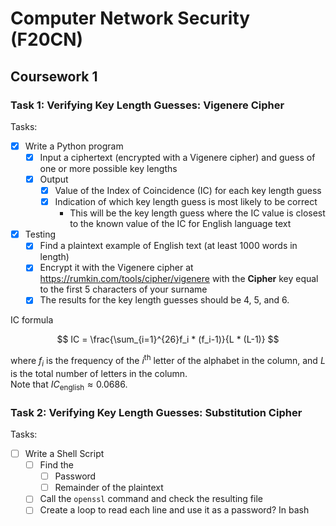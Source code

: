 # Computer Network Security (F20CN)

## Coursework 1

### Task 1: Verifying Key Length Guesses: Vigenere Cipher

Tasks:
- [X] Write a Python program
  - [X] Input a ciphertext (encrypted with a Vigenere cipher) and guess of one or more possible key lengths
  - [X] Output
    - [X] Value of the Index of Coincidence (IC) for each key length guess
    - [X] Indication of which key length guess is most likely to be correct
      - This will be the key length guess where the IC value is closest to the known value of the IC for English language
text
- [X] Testing
  - [X] Find a plaintext example of English text (at least 1000 words in length)
  - [X] Encrypt it with the Vigenere cipher at https://rumkin.com/tools/cipher/vigenere with the **Cipher** key equal to the first 5 characters of your surname
  - [X] The results for the key length guesses should be 4, 5, and 6.

IC formula

$$
IC = \frac{\sum_{i=1}^{26}f_i * (f_i-1)}{L * (L-1)}
$$

where $f_i$ is the frequency of the $i^{\text{th}}$ letter of the alphabet in the column, and $L$ is the total number of letters in the column.<br>
Note that $IC_{\text{english}} \approx 0.0686$.

### Task 2: Verifying Key Length Guesses: Substitution Cipher

Tasks:

- [ ] Write a Shell Script
  - [ ] Find the
    - [ ] Password
    - [ ] Remainder of the plaintext
  - [ ] Call the `openssl` command and check the resulting file
  - [ ] Create a loop to read each line and use it as a password? In bash
